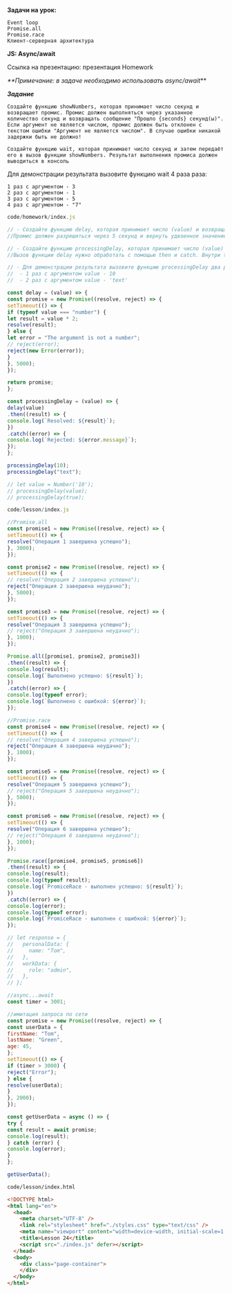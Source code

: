 **Задачи на урок:**

    Event loop
    Promise.all
    Promise.race
    Клиент-серверная архитектура

**JS: Async/await**

Ссылка на презентацию: презентация
Homework

_**Примечание: в задаче необходимо использовать async/await_**

_**Задание**_

    Создайте функцию showNumbers, которая принимает число секунд и возвращает промис. Промис должен выполняться через указанное количество секунд и возвращать сообщение "Прошло {seconds} секунд(ы)". Если аргумент не является числом, промис должен быть отклонен с текстом ошибки "Аргумент не является числом". В случае ошибки никакой задержки быть не должно!

    Создайте функцию wait, которая принимает число секунд и затем передаёт его в вызов функции showNumbers. Результат выполнения промиса должен выводиться в консоль

Для демонстрации результата вызовите функцию wait 4 раза раза:

    1 раз с аргументом - 3
    2 раз с аргументом - 1
    3 раз с аргументом - 5
    4 раз с аргументом - "7"


```js
code/homework/index.js

// - Создайте функцию delay, которая принимает число (value) и возвращает промис.
//Промис должен разрешиться через 5 секунд и вернуть удвоенное значение аргумента value (в resolve). Если аргумент не является числом, промис должен быть отклонен с текстом ошибки "The argument is not a number" (в reject)

// - Создайте функцию processingDelay, которая принимает число (value) и затем передаёт его в вызов функции delay.
//Вызов функции delay нужно обработать с помощью then и catch. Внутри then и catch нужно просто вывести соответствующий результат в консоль

// - Для демонстрации результата вызовите функцию processingDelay два раза:
//  - 1 раз с аргументом value - 10
//  - 2 раз с аргументом value - 'text'

const delay = (value) => {
const promise = new Promise((resolve, reject) => {
setTimeout(() => {
if (typeof value === "number") {
let result = value * 2;
resolve(result);
} else {
let error = "The argument is not a number";
// reject(error);
reject(new Error(error));
}
}, 5000);
});

return promise;
};

const processingDelay = (value) => {
delay(value)
.then((result) => {
console.log(`Resolved: ${result}`);
})
.catch((error) => {
console.log(`Rejected: ${error.message}`);
});
};

processingDelay(10);
processingDelay("text");

// let value = Number('10');
// processingDelay(value);
// processingDelay(true);
```

```js
code/lesson/index.js

//Promise.all
const promise1 = new Promise((resolve, reject) => {
setTimeout(() => {
resolve("Операция 1 завершена успешно");
}, 3000);
});

const promise2 = new Promise((resolve, reject) => {
setTimeout(() => {
// resolve("Операция 2 завершена успешно");
reject("Операция 2 завершена неудачно");
}, 5000);
});

const promise3 = new Promise((resolve, reject) => {
setTimeout(() => {
resolve("Операция 3 завершена успешно");
// reject("Операция 3 завершена неудачно");
}, 1000);
});

Promise.all([promise1, promise2, promise3])
.then((result) => {
console.log(result);
console.log(`Выполнено успешно: ${result}`);
})
.catch((error) => {
console.log(typeof error);
console.log(`Выполнено c ошибкой: ${error}`);
});

//Promise.race
const promise4 = new Promise((resolve, reject) => {
setTimeout(() => {
// resolve("Операция 4 завершена успешно");
reject("Операция 4 завершена неудачно");
}, 1000);
});

const promise5 = new Promise((resolve, reject) => {
setTimeout(() => {
resolve("Операция 5 завершена успешно");
// reject("Операция 5 завершена неудачно");
}, 5000);
});

const promise6 = new Promise((resolve, reject) => {
setTimeout(() => {
resolve("Операция 6 завершена успешно");
// reject("Операция 6 завершена неудачно");
}, 1000);
});

Promise.race([promise4, promise5, promise6])
.then((result) => {
console.log(result);
console.log(typeof result);
console.log(`PromiceRace - выполнен успешно: ${result}`);
})
.catch((error) => {
console.log(error);
console.log(typeof error);
console.log(`PromiceRace - выполнен c ошибкой: ${error}`);
});

// let response = {
//   personalData: {
//     name: "Tom",
//   },
//   workData: {
//     role: "admin",
//   },
// };

//async...await
const timer = 3001;

//имитация запроса по сети
const promise = new Promise((resolve, reject) => {
const userData = {
firstName: "Tom",
lastName: "Green",
age: 45,
};
setTimeout(() => {
if (timer > 3000) {
reject("Error");
} else {
resolve(userData);
}
}, 2000);
});

const getUserData = async () => {
try {
const result = await promise;
console.log(result);
} catch (error) {
console.log(error);
}
};

getUserData();
```

```html
code/lesson/index.html

<!DOCTYPE html>
<html lang="en">
  <head>
    <meta charset="UTF-8" />
    <link rel="stylesheet" href="./styles.css" type="text/css" />
    <meta name="viewport" content="width=device-width, initial-scale=1.0" />
    <title>Lesson 24</title>
    <script src="./index.js" defer></script>
  </head>
  <body>
    <div class="page-container">
    </div>
  </body>
</html>
```
